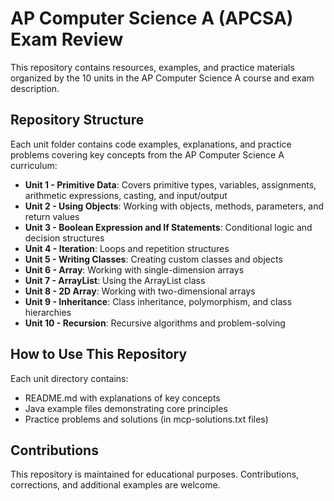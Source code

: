 # AP Computer Science A (APCSA) Exam Review

This repository contains resources, examples, and practice materials organized by the 10 units in the AP Computer Science A course and exam description.

## Repository Structure

Each unit folder contains code examples, explanations, and practice problems covering key concepts from the AP Computer Science A curriculum:

- **Unit 1 - Primitive Data**: Covers primitive types, variables, assignments, arithmetic expressions, casting, and input/output
- **Unit 2 - Using Objects**: Working with objects, methods, parameters, and return values
- **Unit 3 - Boolean Expression and If Statements**: Conditional logic and decision structures
- **Unit 4 - Iteration**: Loops and repetition structures
- **Unit 5 - Writing Classes**: Creating custom classes and objects
- **Unit 6 - Array**: Working with single-dimension arrays
- **Unit 7 - ArrayList**: Using the ArrayList class
- **Unit 8 - 2D Array**: Working with two-dimensional arrays
- **Unit 9 - Inheritance**: Class inheritance, polymorphism, and class hierarchies
- **Unit 10 - Recursion**: Recursive algorithms and problem-solving

## How to Use This Repository

Each unit directory contains:
- README.md with explanations of key concepts
- Java example files demonstrating core principles
- Practice problems and solutions (in mcp-solutions.txt files)

## Contributions

This repository is maintained for educational purposes. Contributions, corrections, and additional examples are welcome.
